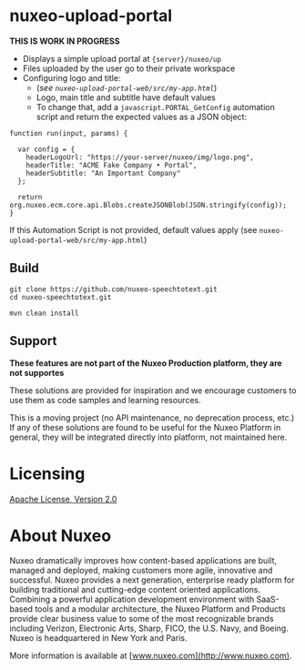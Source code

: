 # nuxeo-upload-portal

**THIS IS WORK IN PROGRESS**

* Displays a simple upload portal at `{server}/nuxeo/up`
* Files uploaded by the user go to their private workspace
* Configuring logo and title:
	* (_see `nuxeo-upload-portal-web/src/my-app.html`_)
	* Logo, main title and subtitle have default values
	* To change that, add a `javascript.PORTAL_GetConfig` automation script and return the expected values as a JSON object:

```
function run(input, params) {
  
  var config = {
    headerLogoUrl: "https://your-server/nuxeo/img/logo.png",
    headerTitle: "ACME Fake Company • Portal",
    headerSubtitle: "An Important Company"
  };
  
  return org.nuxeo.ecm.core.api.Blobs.createJSONBlob(JSON.stringify(config));
}
```
If this Automation Script is not provided, default values apply (see `nuxeo-upload-portal-web/src/my-app.html`)


## Build

    git clone https://github.com/nuxeo-speechtotext.git
    cd nuxeo-speechtotext.git
    
    mvn clean install

## Support

**These features are not part of the Nuxeo Production platform, they are not supportes**

These solutions are provided for inspiration and we encourage customers to use them as code samples and learning resources.

This is a moving project (no API maintenance, no deprecation process, etc.) If any of these solutions are found to be useful for the Nuxeo Platform in general, they will be integrated directly into platform, not maintained here.


# Licensing

[Apache License, Version 2.0](http://www.apache.org/licenses/LICENSE-2.0)


# About Nuxeo

Nuxeo dramatically improves how content-based applications are built, managed and deployed, making customers more agile, innovative and successful. Nuxeo provides a next generation, enterprise ready platform for building traditional and cutting-edge content oriented applications. Combining a powerful application development environment with SaaS-based tools and a modular architecture, the Nuxeo Platform and Products provide clear business value to some of the most recognizable brands including Verizon, Electronic Arts, Sharp, FICO, the U.S. Navy, and Boeing. Nuxeo is headquartered in New York and Paris.

More information is available at [www.nuxeo.com](http://www.nuxeo.com).  
